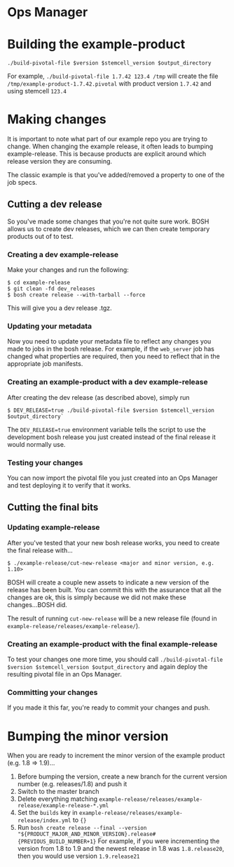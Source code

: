 # Ops Manager 

# Building the example-product

```
./build-pivotal-file $version $stemcell_version $output_directory
```

For example, `./build-pivotal-file 1.7.42 123.4 /tmp` will create the file `/tmp/example-product-1.7.42.pivotal` 
with product version `1.7.42` and using stemcell `123.4`

# Making changes

It is important to note what part of our example repo you are trying to change. When changing the example release, it 
often leads to bumping example-release. This is because products are explicit around which release version they are consuming.

The classic example is that you've added/removed a property to one of the job specs. 

## Cutting a dev release

So you've made some changes that you're not quite sure work. BOSH allows us to create dev releases, which we can then 
create temporary products out of to test.

### Creating a dev example-release

Make your changes and run the following:

```
$ cd example-release
$ git clean -fd dev_releases
$ bosh create release --with-tarball --force
```

This will give you a dev release .tgz.

### Updating your metadata

Now you need to update your metadata file to reflect any changes you made to jobs in the bosh release. For example, 
if the `web_server` job has changed what properties are required, then you need to reflect that in the appropriate job manifests.

### Creating an example-product with a dev example-release

After creating the dev release (as described above), simply run

```
$ DEV_RELEASE=true ./build-pivotal-file $version $stemcell_version $output_directory`
```

The `DEV_RELEASE=true` environment variable tells the script to use the development bosh release you just created 
instead of the final release it would normally use.

### Testing your changes

You can now import the pivotal file you just created into an Ops Manager and test deploying it to verify that it works.

## Cutting the final bits

### Updating example-release

After you've tested that your new bosh release works, you need to create the final release with...

```
$ ./example-release/cut-new-release <major and minor version, e.g. 1.10>
```

BOSH will create a couple new assets to indicate a new version of the release has been built. You can commit this with
the assurance that all the changes are ok, this is simply because we did not make these changes...BOSH did.

The result of running `cut-new-release` will be a new release file (found in `example-release/releases/example-release/`).

### Creating an example-product with the final example-release

To test your changes one more time, you should call `./build-pivotal-file $version $stemcell_version $output_directory`
and again deploy the resulting pivotal file in an Ops Manager.

### Committing your changes

If you made it this far, you're ready to commit your changes and push.

# Bumping the minor version

When you are ready to increment the minor version of the example product (e.g. 1.8 => 1.9)...

1. Before bumping the version, create a new branch for the current version number (e.g. releases/1.8) and push it
2. Switch to the master branch
3. Delete everything matching `example-release/releases/example-release/example-release-*.yml`
4. Set the `builds` key in `example-release/releases/example-release/index.yml` to `{}`
5. Run `bosh create release --final --version "${PRODUCT_MAJOR_AND_MINOR_VERSION}.release#{PREVIOUS_BUILD_NUMBER+1}`
  For example, if you were incrementing the version from 1.8 to 1.9 and the newest release in 1.8 was `1.8.release20`,
  then you would use version `1.9.release21`
